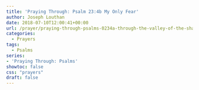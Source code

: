 ```yaml
---
title: 'Praying Through: Psalm 23:4b My Only Fear'
author: Joseph Louthan
date: 2018-07-10T12:00:41+00:00
url: /prayer/praying-through-psalms-0234a-through-the-valley-of-the-shadow-of-death/
categories:
  - Prayers
tags:
  - Psalms
series:
- 'Praying Through: Psalms'
showtoc: false
css: "prayers"
draft: false
---
```

<div style="font-variant: small-caps;">
  
</div>

